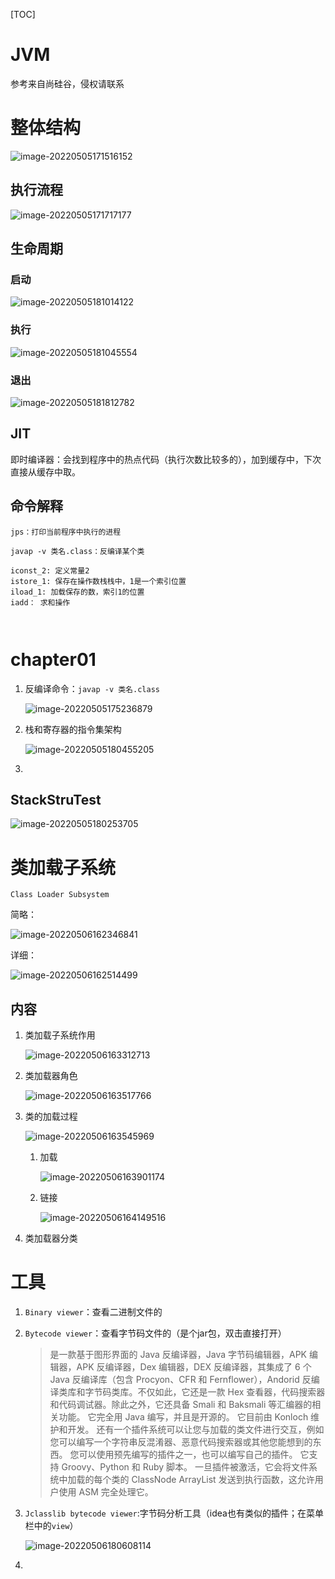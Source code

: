[TOC]



# JVM

参考来自尚硅谷，侵权请联系



# 整体结构



![image-20220505171516152](pictures/image-20220505171516152.png)





## 执行流程



![image-20220505171717177](pictures/image-20220505171717177.png)



## 生命周期



### 启动

![image-20220505181014122](pictures/image-20220505181014122.png)



### 执行

![image-20220505181045554](pictures/image-20220505181045554.png)



### 退出

![image-20220505181812782](pictures/image-20220505181812782.png)



## JIT

即时编译器：会找到程序中的热点代码（执行次数比较多的），加到缓存中，下次直接从缓存中取。





## 命令解释

```
jps：打印当前程序中执行的进程

javap -v 类名.class：反编译某个类

iconst_2: 定义常量2
istore_1: 保存在操作数栈栈中，1是一个索引位置
iload_1: 加载保存的数，索引1的位置
iadd： 求和操作



```





# chapter01

1. 反编译命令：`javap -v 类名.class` 

   ![image-20220505175236879](pictures/image-20220505175236879.png)



2. 栈和寄存器的指令集架构

   ![image-20220505180455205](pictures/image-20220505180455205.png)



3. 





## StackStruTest



![image-20220505180253705](pictures/image-20220505180253705.png)





# 类加载子系统

`Class Loader Subsystem`

简略：

![image-20220506162346841](pictures/image-20220506162346841.png)

详细：

![image-20220506162514499](pictures/image-20220506162514499.png)



## 内容

1. 类加载子系统作用

   ![image-20220506163312713](pictures/image-20220506163312713.png)

2. 类加载器角色

   ![image-20220506163517766](pictures/image-20220506163517766.png)

3. 类的加载过程

   ![image-20220506163545969](pictures/image-20220506163545969.png)

   1. 加载

      ![image-20220506163901174](pictures/image-20220506163901174.png)

   2. 链接

      ![image-20220506164149516](pictures/image-20220506164149516.png)

4. 类加载器分类









# 工具

1. `Binary viewer`：查看二进制文件的

2. `Bytecode viewer`：查看字节码文件的（是个jar包，双击直接打开）

   > 是一款基于图形界面的 Java 反编译器，Java 字节码编辑器，APK 编辑器，APK 反编译器，Dex 编辑器，DEX 反编译器，其集成了 6 个 Java 反编译库（包含 Procyon、CFR 和 Fernflower），Andorid 反编译类库和字节码类库。不仅如此，它还是一款 Hex 查看器，代码搜索器和代码调试器。除此之外，它还具备 Smali 和 Baksmali 等汇编器的相关功能。
   > 它完全用 Java 编写，并且是开源的。 它目前由 Konloch 维护和开发。
   > 还有一个插件系统可以让您与加载的类文件进行交互，例如您可以编写一个字符串反混淆器、恶意代码搜索器或其他您能想到的东西。
   > 您可以使用预先编写的插件之一，也可以编写自己的插件。 它支持 Groovy、Python 和 Ruby 脚本。
   > 一旦插件被激活，它会将文件系统中加载的每个类的 ClassNode ArrayList 发送到执行函数，这允许用户使用 ASM 完全处理它。

3. `Jclasslib bytecode viewer`:字节码分析工具（idea也有类似的插件；在菜单栏中的`view`）

   ![image-20220506180608114](pictures/image-20220506180608114.png)

4. 

